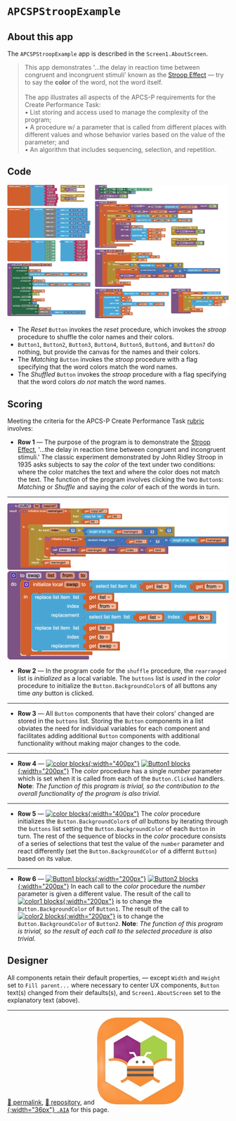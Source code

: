 # `APCSPStroopExample`

## About this app

The `APCSPStroopExample` app is described in the `Screen1.AboutScreen`.

> This app ​demonstrates '&hellip;the delay in reaction time between congruent and incongruent stimuli​' known as the <a href="https://en.wikipedia.org/wiki/Stroop_effect">Stroop Effect</a> &mdash; try​ to say the <strong>color</strong> of the word, not the word itself.​ <br><br>The app illustrates all aspects of the APCS-P requirements for the Create Performance Task:<br>• List storing and access used to manage the complexity of the program;<br>• A procedure w/ a parameter that is called from different places with different values and whose behavior varies based on the value of the parameter; and<br>• An algorithm that includes sequencing, selection, and repetition.

## Code

[![APCSPExample blocks](./APCSPStroopExample.png)](https://github.com/psb-david-petty/mit-app-inventor/blob/master/APCSPStroopExample/APCSPStroopExample.png)

- The *Reset* `Button` invokes the *reset* procedure, which invokes the *stroop* procedure to shuffle the color names and their colors.
- `Button1`, `Button2`, `Button3`, `Button4`, `Button5`, `Button6`, and `Button7` do nothing, but provide the canvas for the names and their colors.
- The *Matching* `Button` invokes the *stroop* procedure with a flag specifying that the word colors match the word names.
- The *Shuffled* `Button` invokes the *stroop* procedure with a flag specifying that the word colors *do not* match the word names.

## Scoring

Meeting the criteria for the APCS-P Create Performance Task [rubric](https://apcentral.collegeboard.org/media/pdf/ap22-sg-computer-science-principles.pdf) involves:

- **Row 1** &mdash; The purpose of the program is to demonstrate the [Stroop Effect](https://en.wikipedia.org/wiki/Stroop_effect), '&hellip;the delay in reaction time between congruent and incongruent stimuli.' The classic experiment demonstrated by John Ridley Stroop in 1935 asks subjects to say the *color* of the text under two conditions: where the color matches the text and where the color does not match the text. The function of the program involves clicking the two `Button`s: *Matching* or *Shuffle* and saying the *color* of each of the words in turn.

---

[![shuffle blocks](./shuffle-blocks-copy.png)](https://github.com/psb-david-petty/mit-app-inventor/blob/master/APCSPStroopExample/shuffle-blocks-copy.png)
[![swap blocks](./swap.png)](https://github.com/psb-david-petty/mit-app-inventor/blob/master/APCSPStroopExample/swap.png)

- **Row 2** &mdash; In the program code for the `shuffle` procedure, the `rearranged` list is *initialized* as a local variable. The `buttons` list is *used* in the *color* procedure to initialize the `Button.BackgroundColor`s of all buttons any time *any* button is clicked.

---

-  **Row 3** &mdash; All `Button` components that have their colors' changed are stored in the `buttons` list. Storing the `Button` components in a list obviates the need for individual variables for each component and facilitates adding additional `Button` components with additional functionality without making major changes to the code.

---

-  **Row 4** &mdash; [![color blocks](./color.png){:width="400px"}](https://github.com/psb-david-petty/mit-app-inventor/blob/master/APCSPExample/color.png) [![Button1 blocks](./Button1.png){:width="200px"}](https://github.com/psb-david-petty/mit-app-inventor/blob/master/APCSPExample/Button1.png) The *color* procedure has a single *number* parameter which is set when it is called from each of the `Button.Clicked` handlers. **Note**: *The function of this program is trivial, so the contribution to the overall functionality of the program is also trivial.*

---

-  **Row 5** &mdash; [![color blocks](./color.png){:width="400px"}](https://github.com/psb-david-petty/mit-app-inventor/blob/master/APCSPExample/color.png) The *color* procedure initializes the `Button.BackgroundColor`s of *all* buttons by iterating through the `buttons` list setting the `Button.BackgroundColor` of each `Button` in turn. The rest of the sequence of blocks in the *color* procedure consists of a series of selections that test the value of the `number` parameter and react differently (set the `Button.BackgroundColor` of a differnt `Button`) based on its value.

---

-  **Row 6** &mdash; [![Button1 blocks](./Button1.png){:width="200px"}](https://github.com/psb-david-petty/mit-app-inventor/blob/master/APCSPExample/Button1.png) [![Button2 blocks](./Button2.png){:width="200px"}](https://github.com/psb-david-petty/mit-app-inventor/blob/master/APCSPExample/Button2.png) In each call to the *color* procedure the *number* parameter is given a different value. The result of the call to [![color1 blocks](./color1.png){:width="200px"}](https://github.com/psb-david-petty/mit-app-inventor/blob/master/APCSPExample/color1.png) is to change the `Button.BackgroundColor` of `Button1`.  The result of the call to [![color2 blocks](./color2.png){:width="200px"}](https://github.com/psb-david-petty/mit-app-inventor/blob/master/APCSPExample/color2.png) is to change the `Button.BackgroundColor` of `Button2`. **Note**: *The function of this program is trivial, so the result of each call to the selected procedure is also trivial.*

## Designer

All components retain their default properties, &mdash; except `Width` and `Height` set to `Fill parent...` where necessary to center UX components, `Button` text(s) changed from their defaults(s), and `Screen1.AboutScreen` set to the explanatory text (above).

<hr>

[&#128279; permalink](https://psb-david-petty.github.io/mit-app-inventor/APCSPExample/), [&#128297; repository](https://github.com/psb-david-petty/mit-app-inventor/tree/master/APCSPExample), and [![MIT AI2 logo](../mit-app-inventor-2-logo-200x200.png){:width="36px"} `.AIA`](https://psb-david-petty.github.io/mit-app-inventor/APCSPExample/APCSPExample.aia) for this page.
